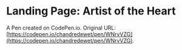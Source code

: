 # Landing Page: Artist of the Heart

A Pen created on CodePen.io. Original URL: [https://codepen.io/chandredewet/pen/WNrvVZG](https://codepen.io/chandredewet/pen/WNrvVZG).


